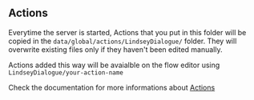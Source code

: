 ## Actions

Everytime the server is started, Actions that you put in this folder will be copied in the `data/global/actions/LindseyDialogue/` folder.
They will overwrite existing files only if they haven't been edited manually.

Actions added this way will be avaialble on the flow editor using `LindseyDialogue/your-action-name`

Check the documentation for more informations about [Actions](https://botpress.io/docs/build/code/#actions)
